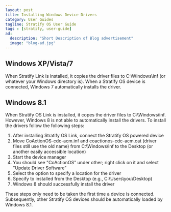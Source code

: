 ```yaml
---
layout: post
title: Installing Windows Device Drivers
category: User Guides
tagline: Stratify OS User Guide
tags : [stratify, user-guide]
ad:
  description: "Short Description of Blog advertisement"
  image: "blog-ad.jpg"
---
```


## Windows XP/Vista/7

When Stratify Link is installed, it copies the driver files to C:\Windows\inf (or whatever your Windows directory is).  When a Stratify OS device is connected, Windows 7 automatically installs the driver.

## Windows 8.1

When Stratify OS Link is installed, it copes the driver files to C:\Windows\inf.  
However, Windows 8 is not able to automatically install the drivers.  To install 
the drivers follow the following steps:

1. After installing Stratify OS Link, connect the Stratify OS powered  device
1. Move CoActionOS-cdc-acm.inf and coactionos-cdc-acm.cat (driver files still use the old name) from C:\Windows\inf to the Desktop (or another easily accessible location)
1. Start the device manager
1. You should see "CoActionOS" under other; right click on it and select "Update Driver Software"
1. Select the option to specify a location for the driver
1. Specify to installed from the Desktop (e.g., C:\Users\you\Desktop)
1. Windows 8 should successfully install the driver

These steps only need to be taken the first time a device is connected.  Subsequently, 
other Stratify OS devices should be automatically loaded by Windows 8.1.